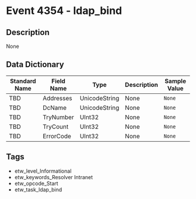 # Event 4354 - ldap_bind

## Description
None

## Data Dictionary
|Standard Name|Field Name|Type|Description|Sample Value|
|---|---|---|---|---|
|TBD|Addresses|UnicodeString|None|`None`|
|TBD|DcName|UnicodeString|None|`None`|
|TBD|TryNumber|UInt32|None|`None`|
|TBD|TryCount|UInt32|None|`None`|
|TBD|ErrorCode|UInt32|None|`None`|

## Tags
* etw_level_Informational
* etw_keywords_Resolver Intranet
* etw_opcode_Start
* etw_task_ldap_bind